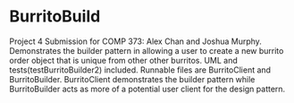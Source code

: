 # BurritoBuild
Project 4 Submission for COMP 373: Alex Chan and Joshua Murphy.
Demonstrates the builder pattern in allowing a user to create a new burrito order object that is unique from other other burritos. 
UML and tests(testBurritoBuilder2) included. Runnable files are BurritoClient and BurritoBuilder. BurritoClient demonstrates the builder pattern while
BurritoBuilder acts as more of a potential user client for the design pattern.
